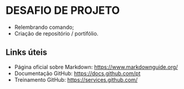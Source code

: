 # DESAFIO DE PROJETO

 - Relembrando comando;
 - Criação de repositório / portifólio.

## Links úteis
 - Página oficial sobre Markdown: https://www.markdownguide.org/
 - Documentação GitHub: https://docs.github.com/pt
 - Treinamento GitHub: https://services.github.com/
